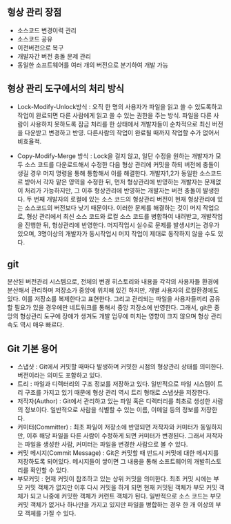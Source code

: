 ## 형상 관리 장점
- 소스코드 변경이력 관리
- 소스코드 공유
- 이전버전으로 복구
- 개발자간 버전 충돌 문제 관리
- 동일한 소프트웨어를 여러 개의 버전으로 분기하여 개발 가능

 

## 형상 관리 도구에서의 처리 방식
- Lock-Modify-Unlock방식
: 오직 한 명의 사용자가 파일을 읽고 쓸 수 있도록하고 작업이 완료되면 다른 사람에게 읽고 쓸 수 있는 권한을 주는 방식. 파일을 다른 사람이 사용하지 못하도록 잠금 처리를 한 상태에서 개발자들이 순차적으로 최신 버전을 다운받고 변경하고 반영. 다른사람의 작업이 완료될 때까지 작업할 수가 없어서 비효율적. 

- Copy-Modify-Merge 방식
: Lock을 걸지 않고, 일단 수정을 원하는 개발자가 모두 소스 코드를 다운로드해서 수정한 다음 형상 관리에 커밋을 하되 버전에 충돌이 생길 경우 머지 명령을 통해 통합해서 이를 해결한다. 개발자1,2가 동일한 소스코드르 받아서 각자 맡은 영역을 수정한 뒤, 먼저 형상관리에 반영하는 개발자는 문제없이 처리가 가능하지만, 그 이후 형상관리에 반영하는 개발자는 버전 충돌이 발생한다. 두 번째 개발자의 로컬에 있는 소스 코드의 형상관리 버전이 현재 형상관리에 있는 소스코드의 버전보다 낮기 때문이다. 이러한 문제를 해결하는 것이 머지 작업으로, 형상 관리에서 최신 소스 코드와 로컬 소스 코드를 병합하여 내려받고, 개발작업을 진행한 뒤, 형상관리에 반영한다. 머지작업시 실수로 문제를 발생시키는 경우가 있으며, 3명이상의 개발자가 동시작업시 머지 작업이 제대로 동작하지 않을 수도 있다.

## git
분산된 버전관리 시스템으로, 전체의 변경 히스토리와 내용을 각각의 사용자들 환경에 분산해서 관리하며 저장소가 중앙에 위치해 있긴 하지만, 개별 사용자의 로컬환경에도 있다.
이를 저장소를 복제한다고 표현한다. 그리고 관리되는 파일을 사용자들끼리 공유할 필요가 있을 경우에만 네트워크를 통해서 중앙 저장소에 반영한다.
그래서, git은 중앙의 형상관리 도구에 장애가 생겨도 개발 업무에 미치는 영향이 크지 않으며 형상 관리 속도 역시 매우 빠르다.

## Git 기본 용어
- 스냅샷 : Git에서 커밋할 때마다 발생하며 커밋한 시점의 형상관리 상태를 의미한다. 버전이라는 의미도 포함하고 있다.
- 트리 : 파일과 디렉터리의 구조 정보를 저장하고 있다. 일반적으로 파일 시스템이 트리 구조를 가지고 있기 때문에 형상 관리 역시 트리 형태로 스냅샷을 저장한다.
- 저작자(Author) : Git에서 관리하고 있는 파일 혹은 디렉터리를 최초로 생성한 사람의 정보이다. 일반적으로 사람을 식별할 수 있는 이름, 이메일 등의 정보를 저장한다.
- 커미터(Committer) : 최초 파일이 저장소에 반영되면 저작자와 커미터가 동일하지만, 이후 해당 파일을 다른 사람이 수정하게 되면 커미터가 변경된다. 그래서 저작자는 파일을 생성한 사람, 커미터는 파일을 변경한 사람으로 볼 수 있다.
- 커밋 메시지(Commit Message) : Git은 커밋할 때 반드시 커밋에 대한 메시지를 저장하도록 되어있다. 메시지들이 쌓이면 그 내용을 통해 소프트웨어의 개발히스토리를 확인할 수 있다.
- 부모커밋 : 현재 커밋이 참조하고 있는 상위 커밋을 의미한다. 최초 커밋 시에는 부모 커밋 객체가 없지만 이후 다시 커밋을 하게 되면 현재 커밋된 객체가 부모 커밋 객체가 되고 나중에 커밋한 객체가 커런트 객체가 된다. 일반적으로 소스 코드는 부모 커밋 객체가 없거나 하나만을 가지고 있지만 파일을 병합하는 경우 한 개 이상의 부모 객체를 가질 수 있다.
